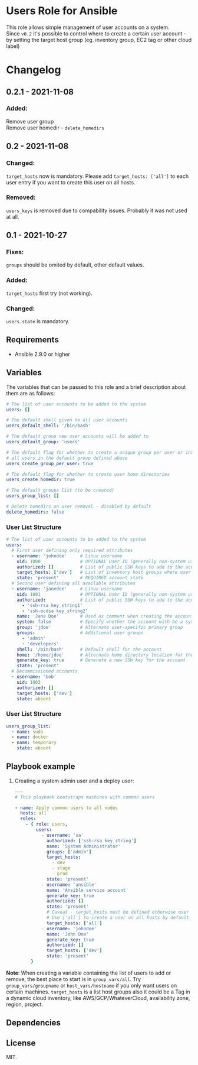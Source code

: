 # Users Role for Ansible

This role allows simple management of user accounts on a system.  
Since `v0.2` it's possible to control where to create a certain user account - by setting the target host group (eg. inventory group, EC2 tag or other cloud label)


# Changelog

## 0.2.1 - 2021-11-08

### Added:

Remove user group  
Remove user homedir - `delete_homedirs`

## 0.2 - 2021-11-08

### Changed:

`target_hosts` now is mandatory. Please add `target_hosts: ['all']` to each user entry if you want to create this user on all hosts.

### Removed:
`users_keys` is removed due to compability issues. Probably it was not used at all.

## 0.1 - 2021-10-27

### Fixes:

`groups` should be omited by default, other default values.

### Added:

`target_hosts` first try (not working).

### Changed:

`users.state` is mandatory.

Requirements
------------
* Ansible 2.9.0 or higher


## Variables

The variables that can be passed to this role and a brief description about
them are as follows:

```yaml
# The list of user accounts to be added to the system
users: []

# The default shell given to all user accounts
users_default_shell: '/bin/bash'

# The default group new user accounts will be added to
users_default_group: 'users'

# The default flag for whether to create a unique group per user or instead put
# all users in the default group defined above
users_create_group_per_user: true

# The default flag for whether to create user home directories
users_create_homedir: true

# The default groups list (to be created)
users_group_list: []

# Delete homedirs on user removal - disabled by default
delete_homedirs: false
```

### User List Structure

```yaml
# The list of user accounts to be added to the system
users:
  # First user defining only required attributes
  - username: 'johndoe'     # Linux username
    uid: 1000               # OPTIONAL User ID (generally non-system users start at 1000)
    authorized: []          # List of public SSH keys to add to the account
    target_hosts: ['dev']   # List of inventory host groups where user account should exist
    state: 'present'        # REQUIRED account state
  # Second user defining all available attributes
  - username: 'janedoe'     # Linux username
    uid: 1001               # OPTIONAL User ID (generally non-system users start at 1000)
    authorized:             # List of public SSH keys to add to the account
      - 'ssh-rsa key_string1'
      - 'ssh-ecdsa key_string2'
    name: 'Jane Doe'        # Used as comment when creating the account
    system: false           # Specify whether the account with be a system user
    group: 'jdoe'           # Alternate user-specific primary group
    groups:                 # Additional user groups
      - 'admin'
      - 'developers'
    shell: '/bin/bash'      # Default shell for the account
    home: '/home/jdoe'      # Alternate home directory location for the account
    generate_key: true      # Generate a new SSH key for the account
    state: 'present'
  # Decommissioned accounts
  - username: 'bob'
    uid: 1003
    authorized: []
    target_hosts: ['dev']
    state: absent

```

### User List Structure
```yaml
users_group_list:
  - name: sudo
  - name: docker
  - name: temporary
    state: absent
```

## Playbook example

1. Creating a system admin user and a deploy user:

    ```yaml
    ---
    # This playbook bootstraps machines with common users

    - name: Apply common users to all nodes
      hosts: all
      roles:
        - { role: users,
            users:
              - username: 'sa'
                authorized: ['ssh-rsa key_string']
                name: 'System Administrator'
                groups: ['admin']
                target_hosts:
                  - dev
                  - stage
                  - prod
                state: 'present'
              - username: 'ansible'
                name: 'Ansible service account'
                generate_key: true
                authorized: []
                state: 'present'
                # Caveat - target_hosts must be defined otherwise user will not be created.
                # Use ['all'] to create a user on all hosts by default.
                target_hosts: ['all']
              - username: 'johndoe'
                name: 'John Doe'
                generate_key: true
                authorized: []
                target_hosts: ['dev']
                state: 'present'
          }
    ```

__Note__: When creating a variable containing the list of users to add or remove,
the best place to start is in `group_vars/all`. Try `group_vars/groupname` or
`host_vars/hostname` if you only want users on certain machines.
`target_hosts` is a list host groups also it could be a Tag in a dynamic cloud inventory, like AWS/GCP/WhateverCloud, availability zone, region, project.

## Dependencies

## License

MIT.
